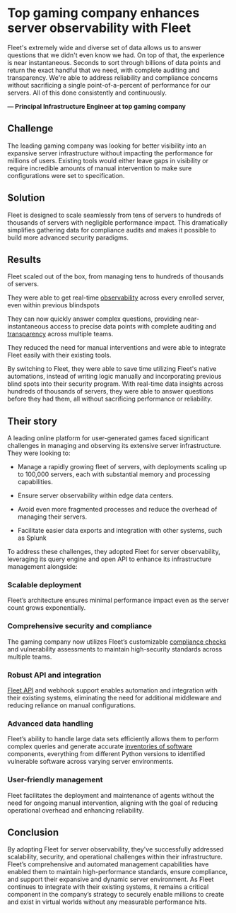 # Top gaming company enhances server observability with Fleet

<div purpose="attribution-quote">

Fleet's extremely wide and diverse set of data allows us to answer questions that we didn't even know we had. On top of that, the experience is near instantaneous. Seconds to sort through billions of data points and return the exact handful that we need, with complete auditing and transparency. We're able to address reliability and compliance concerns without sacrificing a single point-of-a-percent of performance for our servers. All of this done consistently and continuously.

**— Principal Infrastructure Engineer at top gaming company**
</div>

## Challenge

The leading gaming company was looking for better visibility into an expansive server infrastructure without impacting the performance for millions of users. Existing tools would either leave gaps in visibility or require incredible amounts of manual intervention to make sure configurations were set to specification.

## Solution 

Fleet is designed to scale seamlessly from tens of servers to hundreds of thousands of servers with negligible performance impact. This dramatically simplifies gathering data for compliance audits and makes it possible to build more advanced security paradigms.

## Results

<div purpose="checklist">

Fleet scaled out of the box, from managing tens to hundreds of thousands of servers.

They were able to get real-time [observability](https://fleetdm.com/observability) across every enrolled server, even within previous blindspots

They can now quickly answer complex questions, providing near-instantaneous access to precise data points with complete auditing and [transparency](https://fleetdm.com/better) across multiple teams.

They reduced the need for manual interventions and were able to integrate Fleet easily with their existing tools.
</div>

By switching to Fleet, they were able to save time utilizing Fleet's native automations, instead of writing logic manually and incorporating previous blind spots into their security program. With real-time data insights across hundreds of thousands of servers, they were able to answer questions before they had them, all without sacrificing performance or reliability.


## Their story

A leading online platform for user-generated games faced significant challenges in managing and observing its extensive server infrastructure. They were looking to:

- Manage a rapidly growing fleet of servers, with deployments scaling up to 100,000 servers, each with substantial memory and processing capabilities.

- Ensure server observability within edge data centers.

- Avoid even more fragmented processes and reduce the overhead of managing their servers.

- Facilitate easier data exports and integration with other systems, such as Splunk

To address these challenges, they adopted Fleet for server observability, leveraging its query engine and open API to enhance its infrastructure management alongside:

### Scalable deployment 

Fleet’s architecture ensures minimal performance impact even as the server count grows exponentially.

### Comprehensive security and compliance

The gaming company now utilizes Fleet’s customizable [compliance checks](https://fleetdm.com/queries) and vulnerability assessments to maintain high-security standards across multiple teams.

### Robust API and integration

[Fleet API](https://fleetdm.com/docs/rest-api/rest-api) and webhook support enables automation and integration with their existing systems, eliminating the need for additional middleware and reducing reliance on manual configurations.

### Advanced data handling

Fleet’s ability to handle large data sets efficiently allows them to perform complex queries and generate accurate [inventories of software](https://fleetdm.com/software-management) components, everything from different Python versions to identified vulnerable software across varying server environments.

### User-friendly management 

Fleet facilitates the deployment and maintenance of agents without the need for ongoing manual intervention, aligning with the goal of reducing operational overhead and enhancing reliability.


## Conclusion

By adopting Fleet for server observability, they've successfully addressed scalability, security, and operational challenges within their infrastructure. Fleet’s comprehensive and automated management capabilities have enabled them to maintain high-performance standards, ensure compliance, and support their expansive and dynamic server environment. As Fleet continues to integrate with their existing systems, it remains a critical component in the company’s strategy to securely enable millions to create and exist in virtual worlds without any measurable performance hits.

<call-to-action></call-to-action>

<meta name="category" value="announcements">
<meta name="authorGitHubUsername" value="Drew-P-drawers">
<meta name="authorFullName" value="Andrew Baker">
<meta name="publishedOn" value="2024-12-11">
<meta name="articleTitle" value="Large gaming company enhances server observability with Fleet">
<meta name="description" value="Large gaming company enhances server observability with Fleet">
<meta name="showOnTestimonialsPageWithEmoji" value="🔌">
